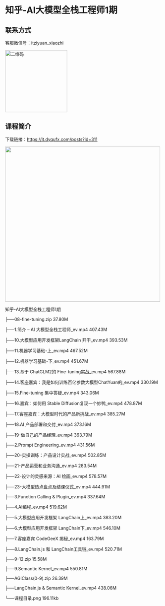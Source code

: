 # 知乎-AI大模型全栈工程师1期

## 联系方式

客服微信号：itziyuan_xiaozhi

<img src="https://ziyuanyun.oss-cn-guangzhou.aliyuncs.com/common/20240614073449/666b82192834a.jpg" width="200" height="200" alt="二维码">

## 课程简介

下载链接：https://it.dyqufx.com/posts?id=311

<img src="https://ziyuanyun.oss-cn-guangzhou.aliyuncs.com/yun/20240515151807/664461afec8ed.jpg" width="500" alt="">

  知乎-AI大模型全栈工程师1期



 ├──08-fine-tuning.zip 37.80M

 ├──1.简介 &#8211; AI 大模型全栈工程师_ev.mp4 407.43M

 ├──10.大模型应用开发框架LangChain 开干_ev.mp4 393.53M

 ├──11.机器学习基础-上_ev.mp4 467.52M

 ├──12.机器学习基础-下_ev.mp4 451.67M

 ├──13.基于 ChatGLM2的 Fine-tuning实战_ev.mp4 567.88M

 ├──14.客座嘉宾：我是如何训练百亿参数大模型ChatYuan的_ev.mp4 330.19M

 ├──15.Fine-tuning 集中答疑_ev.mp4 343.06M

 ├──16.嘉宾：如何用 Stable Diffusion复现一个妙鸭_ev.mp4 478.87M

 ├──17.客座嘉宾：大模型时代的产品新挑战_ev.mp4 385.27M

 ├──18.AI 产品部署和交付_ev.mp4 373.16M

 ├──19-做自己的产品经理_ev.mp4 363.79M

 ├──2.Prompt Engineering_ev.mp4 431.56M

 ├──20-实操训练：产品设计实战_ev.mp4 502.85M

 ├──21-产品运营和业务沟通_ev.mp4 283.54M

 ├──22-设计的灵感来源：AI 绘画_ev.mp4 578.57M

 ├──23-大模型热点盘点及结课仪式_ev.mp4 444.91M

 ├──3.Function Calling &amp; Plugin_ev.mp4 337.64M

 ├──4.AI编程_ev.mp4 519.62M

 ├──5.大模型应用开发框架 LangChain上_ev.mp4 383.20M

 ├──6.大模型应用开发框架 LangChain下_ev.mp4 546.10M

 ├──7.客座嘉宾 CodeGeeX 揭秘_ev.mp4 163.79M

 ├──8.LangChain.js 和 LangChain工具链_ev.mp4 520.71M

 ├──9-12.zip 15.58M

 ├──9.Semantic Kernel_ev.mp4 550.81M

 ├──AGIClass(0-9).zip 26.39M

 ├──LangChain.js &amp; Semantic Kernel_ev.mp4 438.06M

 └──课程目录.png 196.11kb

  